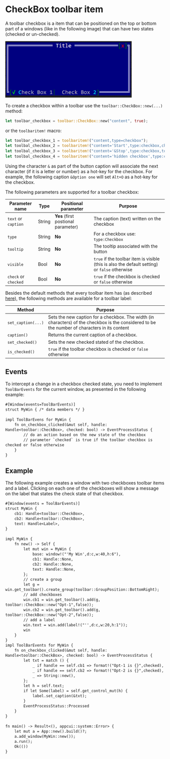 # CheckBox toolbar item

A toolbar checkbox is a item that can be positioned on the top or bottom part of a windows (like in the following image)  that can have two states (checked or un-checked).

<img src="img/checkbox.png" width=400/>

To create a checkbox within a toolbar use the `toolbar::CheckBox::new(...)` method:

```rust
let toolbar_checkbox = toolbar::CheckBox::new("content", true);
```

or the `toolbaritem!` macro:

```rust
let toolbar_checkbox_1 = toolbaritem!("content,type=checkbox");
let toolbal_checkbox_2 = toolbaritem!("content='Start',type:checkbox,checked: true");
let toolbal_checkbox_3 = toolbaritem!("content='&Stop',type:checkbox,tooltip:'a tooltip'");
let toolbal_checkbox_4 = toolbaritem!("content='hidden checkbox',type:checkbox,visible:false");
```


Using the character `&` as part of the button caption will associate the next character (if it is a letter or number) as a hot-key for the checkbox. For example, the following caption `&Option one` will set `Alt+O` as a hot-key for the checkbox.


The following parameters are supported for a toolbar checkbox:

| Parameter name       | Type   | Positional parameter                | Purpose                                                                                       |
| -------------------- | ------ | ----------------------------------- | --------------------------------------------------------------------------------------------- |
| `text` or `caption`  | String | **Yes** (first postional parameter) | The caption (text) written on the checkbox                                                    |
| `type`               | String | **No**                              | For a checkbox use: `type:Checkbox`                                                           |
| `tooltip`            | String | **No**                              | The tooltip associated with the button                                                        |
| `visible`            | Bool   | **No**                              | `true` if the toolbar item is visible (this is also the default setting) or `false` otherwise |
| `check` or `checked` | Bool   | **No**                              | `true` if the checkbox is checked or `false` otherwise                                        |


Besides the default methods that every toolbar item has (as described [here](../toolbar.md#common-methods)), the following methods are available for a toolbar label:

| Method             | Purpose                                                                                                                                        |
| ------------------ | ---------------------------------------------------------------------------------------------------------------------------------------------- |
| `set_caption(...)` | Sets the new caption for a checkbox. The width (in characters) of the checkbox is the considered to be the number of characters in its content |
| `caption()`        | Returns the current caption of a checkbox.                                                                                                     |
| `set_checked()`    | Sets the new checked stated of the checkbox.                                                                                                   |
| `is_checked()`     | `true` if the toolbar checkbox is checked or `false` otherwise                                                                                 |

## Events

To intercept a change in a checkbox checked state, you need to implement `ToolBarEvents` for the current window, as presented in the following example:
```rust,no_run
#[Window(events=ToolBarEvents)]
struct MyWin { /* data members */ }

impl ToolBarEvens for MyWin {
    fn on_checkbox_clicked(&mut self, handle: Handle<toolbar::CheckBox>, checked: bool) -> EventProcessStatus {
        // do an action based on the new state of the checkbox
        // parameter `checked` is true if the toolbar checkbox is checked or false otherwise 
    }
}
```

## Example

The following example creates a window with two checkboxes toolbar items and a label. Clicking on each one of the checkboxes will show a message on the label that states the check state of that checkbox.


```rust,no_run
#[Window(events = ToolBarEvents)]
struct MyWin {
    cb1: Handle<toolbar::CheckBox>,
    cb2: Handle<toolbar::CheckBox>,
    text: Handle<Label>,
}

impl MyWin {
    fn new() -> Self {
        let mut win = MyWin {
            base: window!("'My Win',d:c,w:40,h:6"),
            cb1: Handle::None,
            cb2: Handle::None,
            text: Handle::None,
        };
        // create a group
        let g = win.get_toolbar().create_group(toolbar::GroupPosition::BottomRight);
        // add checkboxes
        win.cb1 = win.get_toolbar().add(g, toolbar::CheckBox::new("Opt-1",false));
        win.cb2 = win.get_toolbar().add(g, toolbar::CheckBox::new("Opt-2",false));
        // add a label
        win.text = win.add(label!("'',d:c,w:20,h:1"));
        win
    }
}
impl ToolBarEvents for MyWin {
    fn on_checkbox_clicked(&mut self, handle: Handle<toolbar::CheckBox>, checked: bool) -> EventProcessStatus {
        let txt = match () {
            _ if handle == self.cb1 => format!("Opt-1 is {}",checked),
            _ if handle == self.cb2 => format!("Opt-2 is {}",checked),
            _ => String::new(),
        };
        let h = self.text;
        if let Some(label) = self.get_control_mut(h) {
            label.set_caption(&txt);
        }
        EventProcessStatus::Processed
    }
}

fn main() -> Result<(), appcui::system::Error> {
    let mut a = App::new().build()?;
    a.add_window(MyWin::new());
    a.run();
    Ok(())
}

```